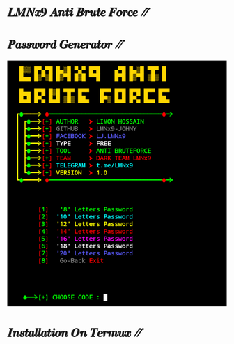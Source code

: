 # 𝑳𝑴𝑵𝒙𝟗 𝑨𝒏𝒕𝒊 𝑩𝒓𝒖𝒕𝒆 𝑭𝒐𝒓𝒄𝒆 ⳼
# 𝑷𝒂𝒔𝒔𝒘𝒐𝒓𝒅 𝑮𝒆𝒏𝒆𝒓𝒂𝒕𝒐𝒓 ⳼
![logo](https://github.com/LMNx9-JOHNY/Anti-Password/blob/main/LMNx9-Anti-Password.png)

# 𝑰𝒏𝒔𝒕𝒂𝒍𝒍𝒂𝒕𝒊𝒐𝒏 𝑶𝒏 𝑻𝒆𝒓𝒎𝒖𝒙 ⳼
